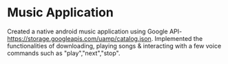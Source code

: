 # Music Application
Created a native android music application using Google API-https://storage.googleapis.com/uamp/catalog.json.
Implemented the functionalities of downloading, playing songs & interacting with a few voice commands such as "play","next","stop".
